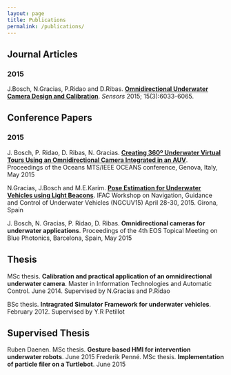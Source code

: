 ```yaml
---
layout: page
title: Publications
permalink: /publications/
---
```


## Journal Articles ##

### 2015 ###
J.Bosch, N.Gracias, P.Ridao and D.Ribas. [**Omnidirectional Underwater Camera Design and Calibration**](http://www.mdpi.com/1424-8220/15/3/6033).
*Sensors* 2015; 15(3):6033-6065.


## Conference Papers ##

### 2015 ###

J. Bosch, P. Ridao, D. Ribas, N. Gracias. [**Creating 360º Underwater Virtual Tours Using an Omnidirectional Camera Integrated in an AUV**](http://ieeexplore.ieee.org/xpl/articleDetails.jsp?tp=&arnumber=7271525).  Proceedings of the Oceans MTS/IEEE OCEANS conference, Genova, Italy, May 2015

N.Gracias, J.Bosch and M.E.Karim. [**Pose Estimation for Underwater Vehicles using Light Beacons**](http://www.sciencedirect.com/science/article/pii/S2405896315002517). IFAC Workshop on Navigation, Guidance and Control of Underwater Vehicles (NGCUV15) April 28-30, 2015. Girona, Spain

J. Bosch, N. Gracias, P. Ridao, D. Ribas. **Omnidirectional cameras for underwater applications**.  Proceedings of the 4th EOS Topical Meeting on Blue Photonics, Barcelona, Spain, May 2015

## Thesis ##

MSc thesis. **Calibration and practical application of an omnidirectional underwater camera**. Master in Information Technologies and Automatic Control. June 2014. Supervised by N.Gracias and P.Ridao

BSc thesis. **Intragrated Simulator Framework for underwater vehicles**. February 2012.
Supervised by Y.R Petillot

## Supervised Thesis ##

Ruben Daenen. MSc thesis. **Gesture based HMI for intervention underwater robots**. June 2015
Frederik Penné. MSc thesis. **Implementation of particle filer on a Turtlebot**. June 2015
